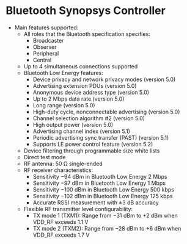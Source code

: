 # Bluetooth Synopsys Controller

-   Main features supported:
    -   All roles that the Bluetooth specification specifies:
        -   Broadcaster
        -   Observer
        -   Peripheral
        -   Central
    -   Up to 4 simultaneous connections supported
    -   Bluetooth Low Energy features:
        -   Device privacy and network privacy modes (version 5.0)
        -   Advertising extension PDUs (version 5.0)
        -   Anonymous device address type (version 5.0)
        -   Up to 2 Mbps data rate (version 5.0)
        -   Long range (version 5.0)
        -   High-duty cycle, nonconnectable advertising (version 5.0)
        -   Channel selection algorithm #2 (version 5.0)
        -   High output power (version 5.0)
        -   Advertising channel index (version 5.1)
        -   Periodic advertising sync transfer (PAST) (version 5.1)
        -   Supports LE power control feature (version 5.2)
    -   Device filtering through programmable size white lists
    -   Direct test mode
    -   RF antenna: 50 Ω single-ended
    -   RF receiver characteristics:
        -   Sensitivity −94 dBm in Bluetooth Low Energy 2 Mbps
        -   Sensitivity −97 dBm in Bluetooth Low Energy 1 Mbps
        -   Sensitivity −100 dBm in Bluetooth Low Energy 500 kbps
        -   Sensitivity −102 dBm in Bluetooth Low Energy 125 kbps
        -   Accurate RSSI measurement with ±3 dB accuracy
    -   Flexible RF transmitter level configurability:
        -   TX mode 1 (TXM1): Range from −31 dBm to +2 dBm when VDD_RF exceeds 1.1 V
        -   TX mode 2 (TXM2): Range from −28 dBm to +6 dBm when VDD_RF exceeds 1.7 V